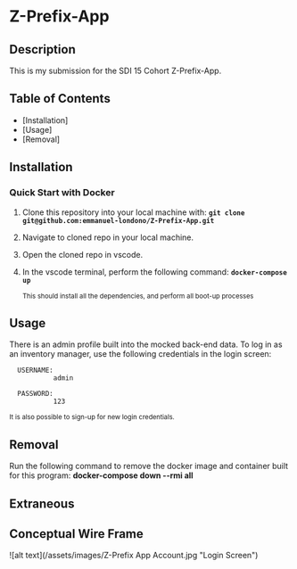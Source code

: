 # Z-Prefix-App




## Description

This is my submission for the SDI 15 Cohort Z-Prefix-App.


## Table of Contents

- [Installation]
- [Usage]
- [Removal]



## Installation

### Quick Start with Docker


1. Clone this repository into your local machine with:       **```git clone git@github.com:emmanuel-londono/Z-Prefix-App.git```**

2. Navigate to cloned repo in your local machine.

3. Open the cloned repo in vscode.

4. In the vscode terminal, perform the following command:   **```docker-compose up```**

	<sub> This should install all the dependencies, and perform all boot-up processes</sub>


## Usage

There is an admin profile built into the mocked back-end data. To log in as an inventory manager, use the following credentials in the login screen: 


      USERNAME:
               admin
               
      PASSWORD:
               123
	              
<sub>It is also possible to sign-up for new login credentials. </sub>


## Removal

Run the following command to remove the docker image and container built for this program: **docker-compose down --rmi all**


## Extraneous

## Conceptual Wire Frame

![alt text](/assets/images/Z-Prefix App Account.jpg "Login Screen")



